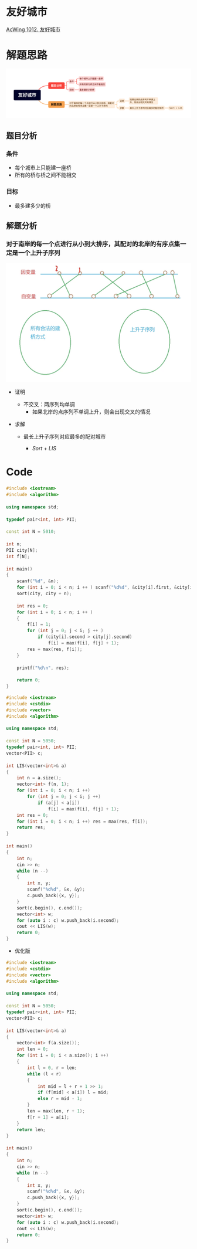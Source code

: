 # 友好城市
[AcWing 1012. 友好城市](https://www.acwing.com/problem/content/1014/)

# 解题思路

![友好城市](media/%E5%8F%8B%E5%A5%BD%E5%9F%8E%E5%B8%82.png)

## 题目分析

### 条件

- 每个城市上只能建一座桥
- 所有的桥与桥之间不能相交

### 目标

- 最多建多少的桥

## 解题分析

### 对于**南岸的每一个点进行从小到大排序**，其配对的北岸的有序点集一定是一个上升子序列

![截屏2022-09-08 15.14.39](media/%E6%88%AA%E5%B1%8F2022-09-08%2015.14.39.png)

- 证明

  - 不交叉：两序列均单调
	- 如果北岸的点序列不单调上升，则会出现交叉的情况

- 求解

	- 最长上升子序列对应最多的配对城市

		- $Sort$ + $LIS$

# Code
```cpp
#include <iostream>
#include <algorithm>

using namespace std;

typedef pair<int, int> PII;

const int N = 5010;

int n;
PII city[N];
int f[N];

int main()
{
    scanf("%d", &n);
    for (int i = 0; i < n; i ++ ) scanf("%d%d", &city[i].first, &city[i].second);
    sort(city, city + n);

    int res = 0;
    for (int i = 0; i < n; i ++ )
    {
        f[i] = 1;
        for (int j = 0; j < i; j ++ )
            if (city[i].second > city[j].second)
                f[i] = max(f[i], f[j] + 1);
        res = max(res, f[i]);
    }

    printf("%d\n", res);

    return 0;
}
```
```cpp
#include <iostream>
#include <cstdio>
#include <vector>
#include <algorithm>

using namespace std;

const int N = 5050;
typedef pair<int, int> PII;
vector<PII> c;

int LIS(vector<int>& a)
{
    int n = a.size();
    vector<int> f(n, 1);
    for (int i = 0; i < n; i ++)
        for (int j = 0; j < i; j ++)
            if (a[j] < a[i])
                f[i] = max(f[i], f[j] + 1);
    int res = 0;
    for (int i = 0; i < n; i ++) res = max(res, f[i]);
    return res;
}

int main()
{
    int n;
    cin >> n;
    while (n --)
    {
        int x, y;
        scanf("%d%d", &x, &y);
        c.push_back({x, y});
    }
    sort(c.begin(), c.end());
    vector<int> w;
    for (auto i : c) w.push_back(i.second);
    cout << LIS(w);
    return 0;
}
```

- 优化版
```cpp
#include <iostream>
#include <cstdio>
#include <vector>
#include <algorithm>

using namespace std;

const int N = 5050;
typedef pair<int, int> PII;
vector<PII> c;

int LIS(vector<int>& a)
{
    vector<int> f(a.size());
    int len = 0;
    for (int i = 0; i < a.size(); i ++)
    {
        int l = 0, r = len;
        while (l < r)
        {
            int mid = l + r + 1 >> 1;
            if (f[mid] < a[i]) l = mid;
            else r = mid - 1;
        }
        len = max(len, r + 1);
        f[r + 1] = a[i];
    }
    return len;
}

int main()
{
    int n;
    cin >> n;
    while (n --)
    {
        int x, y;
        scanf("%d%d", &x, &y);
        c.push_back({x, y});
    }
    sort(c.begin(), c.end());
    vector<int> w;
    for (auto i : c) w.push_back(i.second);
    cout << LIS(w);
    return 0;
}
```
